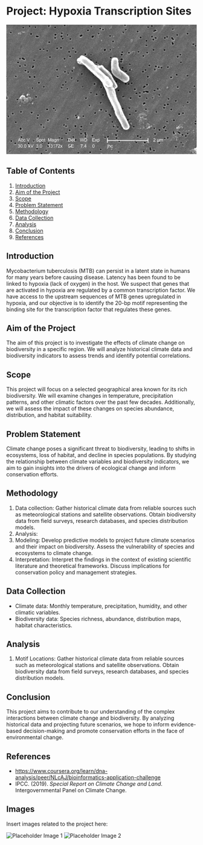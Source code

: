 
# Project: Hypoxia Transcription Sites
![Placeholder Image 1](8436_lores.jpg "At a magnification of 13172x, this scanning electron micrograph (SEM) depicted a number of Gram-positive Mycobacterium tuberculosis bacteria.")

## Table of Contents
1. [Introduction](#introduction)
2. [Aim of the Project](#aim-of-the-project)
3. [Scope](#scope)
4. [Problem Statement](#problem-statement)
5. [Methodology](#methodology)
6. [Data Collection](#data-collection)
7. [Analysis](#analysis)
8. [Conclusion](#conclusion)
9. [References](#references)

## Introduction
Mycobacterium tuberculosis (MTB) can persist in a latent state in humans for many years before causing disease. Latency has been found to be linked to hypoxia (lack  of oxygen) in the host. We suspect that genes that are activated in  hypoxia are regulated by a common transcription factor. We have access to the upstream sequences of MTB genes upregulated in hypoxia, and our objective is to identify the 20-bp motif representing the binding site for the transcription factor that regulates these genes.

## Aim of the Project
The aim of this project is to investigate the effects of climate change on biodiversity in a specific region. We will analyze historical climate data and biodiversity indicators to assess trends and identify potential correlations.

## Scope
This project will focus on a selected geographical area known for its rich biodiversity. We will examine changes in temperature, precipitation patterns, and other climatic factors over the past few decades. Additionally, we will assess the impact of these changes on species abundance, distribution, and habitat suitability.

## Problem Statement
Climate change poses a significant threat to biodiversity, leading to shifts in ecosystems, loss of habitat, and decline in species populations. By studying the relationship between climate variables and biodiversity indicators, we aim to gain insights into the drivers of ecological change and inform conservation efforts.

## Methodology
1. Data collection: Gather historical climate data from reliable sources such as meteorological stations and satellite observations. Obtain biodiversity data from field surveys, research databases, and species distribution models.
2. Analysis: 
3. Modeling: Develop predictive models to project future climate scenarios and their impact on biodiversity. Assess the vulnerability of species and ecosystems to climate change.
4. Interpretation: Interpret the findings in the context of existing scientific literature and theoretical frameworks. Discuss implications for conservation policy and management strategies.

## Data Collection
- Climate data: Monthly temperature, precipitation, humidity, and other climatic variables.
- Biodiversity data: Species richness, abundance, distribution maps, habitat characteristics.

## Analysis
1. Motif Locations: Gather historical climate data from reliable sources such as meteorological stations and satellite observations. Obtain biodiversity data from field surveys, research databases, and species distribution models.

## Conclusion
This project aims to contribute to our understanding of the complex interactions between climate change and biodiversity. By analyzing historical data and projecting future scenarios, we hope to inform evidence-based decision-making and promote conservation efforts in the face of environmental change.

## References
- https://www.coursera.org/learn/dna-analysis/peer/NLcAJ/bioinformatics-application-challenge
- IPCC. (2019). *Special Report on Climate Change and Land*. Intergovernmental Panel on Climate Change.

## Images
Insert images related to the project here:

![Placeholder Image 1](image1.jpg "Description of Image 1")
![Placeholder Image 2](image2.png "Description of Image 2")
